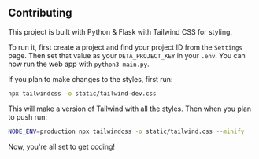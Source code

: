 ## Contributing

This project is built with Python & Flask with Tailwind CSS for styling. 

To run it, first create a project and find your project ID from the `Settings` page. Then set that value as your `DETA_PROJECT_KEY` in your `.env`. You can now run the web app with `python3 main.py`. 

If you plan to make changes to the styles, first run:

```sh
npx tailwindcss -o static/tailwind-dev.css
```

This will make a version of Tailwind with all the styles. Then when you plan to push run:

```sh
NODE_ENV=production npx tailwindcss -o static/tailwind.css --minify  
```

Now, you're all set to get coding!
